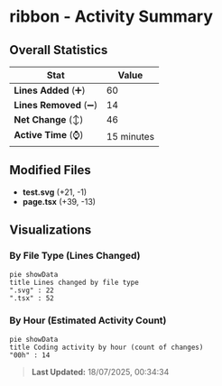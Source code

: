 # ribbon - Activity Summary 

## Overall Statistics

| Stat                   | Value                                                             |
| ---------------------- | ----------------------------------------------------------------- |
| **Lines Added** (➕)   | 60                                          |
| **Lines Removed** (➖) | 14                                        |
| **Net Change** (↕)    | 46                |
| **Active Time** (⌚)   | 15 minutes |


## Modified Files
- **test.svg** (+21, -1)
- **page.tsx** (+39, -13)

## Visualizations

### By File Type (Lines Changed)

```mermaid
pie showData
title Lines changed by file type
".svg" : 22
".tsx" : 52
```

### By Hour (Estimated Activity Count)

```mermaid
pie showData
title Coding activity by hour (count of changes)
"00h" : 14
```


> **Last Updated:** 18/07/2025, 00:34:34